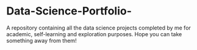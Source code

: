 # Data-Science-Portfolio-
A repository containing all the data science projects completed by me for academic, self-learning and exploration purposes. Hope you can take something away from them!
